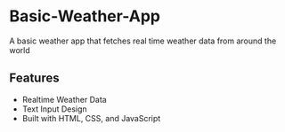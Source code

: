 # Basic-Weather-App
A basic weather app that fetches real time weather data from around the world

## Features
- Realtime Weather Data
- Text Input Design
- Built with HTML, CSS, and JavaScript
